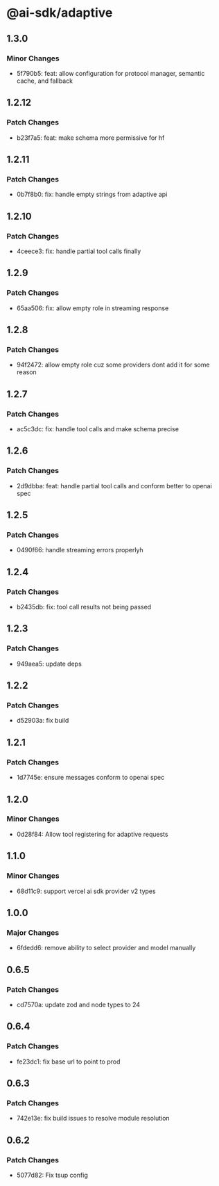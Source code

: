 # @ai-sdk/adaptive

## 1.3.0

### Minor Changes

- 5f790b5: feat: allow configuration for protocol manager, semantic cache, and fallback

## 1.2.12

### Patch Changes

- b23f7a5: feat: make schema more permissive for hf

## 1.2.11

### Patch Changes

- 0b7f8b0: fix: handle empty strings from adaptive api

## 1.2.10

### Patch Changes

- 4ceece3: fix: handle partial tool calls finally

## 1.2.9

### Patch Changes

- 65aa506: fix: allow empty role in streaming response

## 1.2.8

### Patch Changes

- 94f2472: allow empty role cuz some providers dont add it for some reason

## 1.2.7

### Patch Changes

- ac5c3dc: fix: handle tool calls and make schema precise

## 1.2.6

### Patch Changes

- 2d9dbba: feat: handle partial tool calls and conform better to openai spec

## 1.2.5

### Patch Changes

- 0490f66: handle streaming errors properlyh

## 1.2.4

### Patch Changes

- b2435db: fix: tool call results not being passed

## 1.2.3

### Patch Changes

- 949aea5: update deps

## 1.2.2

### Patch Changes

- d52903a: fix build

## 1.2.1

### Patch Changes

- 1d7745e: ensure messages conform to openai spec

## 1.2.0

### Minor Changes

- 0d28f84: Allow tool registering for adaptive requests

## 1.1.0

### Minor Changes

- 68d11c9: support vercel ai sdk provider v2 types

## 1.0.0

### Major Changes

- 6fdedd6: remove ability to select provider and model manually

## 0.6.5

### Patch Changes

- cd7570a: update zod and node types to 24

## 0.6.4

### Patch Changes

- fe23dc1: fix base url to point to prod

## 0.6.3

### Patch Changes

- 742e13e: fix build issues to resolve module resolution

## 0.6.2

### Patch Changes

- 5077d82: Fix tsup config
